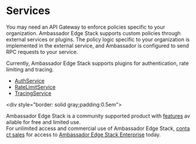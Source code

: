 # Services

You may need an API Gateway to enforce policies specific to your organization. Ambassador Edge Stack supports custom policies through external services or plugins. The policy logic specific to your organization is implemented in the external service, and Ambassador is configured to send RPC requests to your service.

Currently, Ambassador Edge Stack supports plugins for authentication, rate limiting and tracing.

* [AuthService](/reference/services/auth-service)
* [RateLimitService](/reference/services/rate-limit-service)
* [TracingService](/reference/services/tracing-service)

<div style="border: solid gray;padding:0.5em">

Ambassador Edge Stack is a community supported product with [features](getambassador.io/features) available for free and limited use. For unlimited access and commercial use of Ambassador Edge Stack, [contact sales](https:/www.getambassador.io/contact) for access to [Ambassador Edge Stack Enterprise](/user-guide/ambassador-edge-stack-enterprise) today.

</div>

